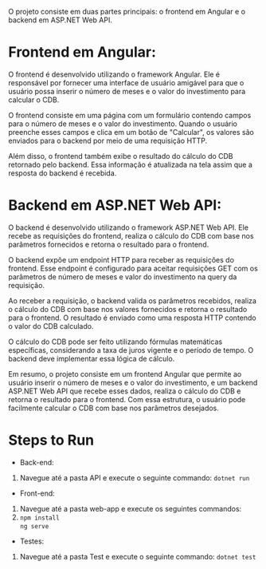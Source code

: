 O projeto consiste em duas partes principais: o frontend em Angular e o backend em ASP.NET Web API.

# Frontend em Angular:
O frontend é desenvolvido utilizando o framework Angular. Ele é responsável por fornecer uma interface de usuário amigável para que o usuário possa inserir o número de meses e o valor do investimento para calcular o CDB.

O frontend consiste em uma página com um formulário contendo campos para o número de meses e o valor do investimento. Quando o usuário preenche esses campos e clica em um botão de "Calcular", os valores são enviados para o backend por meio de uma requisição HTTP.

Além disso, o frontend também exibe o resultado do cálculo do CDB retornado pelo backend. Essa informação é atualizada na tela assim que a resposta do backend é recebida.

# Backend em ASP.NET Web API:
O backend é desenvolvido utilizando o framework ASP.NET Web API. Ele recebe as requisições do frontend, realiza o cálculo do CDB com base nos parâmetros fornecidos e retorna o resultado para o frontend.

O backend expõe um endpoint HTTP para receber as requisições do frontend. Esse endpoint é configurado para aceitar requisições GET com os parâmetros de número de meses e valor do investimento na query da requisição.

Ao receber a requisição, o backend valida os parâmetros recebidos, realiza o cálculo do CDB com base nos valores fornecidos e retorna o resultado para o frontend. O resultado é enviado como uma resposta HTTP contendo o valor do CDB calculado.

O cálculo do CDB pode ser feito utilizando fórmulas matemáticas específicas, considerando a taxa de juros vigente e o período de tempo. O backend deve implementar essa lógica de cálculo.

Em resumo, o projeto consiste em um frontend Angular que permite ao usuário inserir o número de meses e o valor do investimento, e um backend ASP.NET Web API que recebe esses dados, realiza o cálculo do CDB e retorna o resultado para o frontend. Com essa estrutura, o usuário pode facilmente calcular o CDB com base nos parâmetros desejados.

# Steps to Run
- Back-end:
 1. Navegue até a pasta API e execute o seguinte commando:
``` dotnet run ```

- Front-end:
 1. Navegue até a pasta web-app e execute os seguintes commandos:
 2. ```npm install``` <br/> ``` ng serve ```
 
- Testes:
 1. Navegue até a pasta Test  e execute o seguinte commando:
 ``` dotnet test ```
